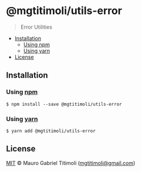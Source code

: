 # @mgtitimoli/utils-error

> Error Utilities

<!-- START doctoc generated TOC please keep comment here to allow auto update -->
<!-- DON'T EDIT THIS SECTION, INSTEAD RE-RUN doctoc TO UPDATE -->


- [Installation](#installation)
  - [Using npm](#using-npm)
  - [Using yarn](#using-yarn)
- [License](#license)

<!-- END doctoc generated TOC please keep comment here to allow auto update -->

## Installation

### Using [npm](https://docs.npmjs.com/cli/npm)

```
$ npm install --save @mgtitimoli/utils-error
```

### Using [yarn](https://yarnpkg.com)

```
$ yarn add @mgtitimoli/utils-error
```

## License

[MIT](LICENSE.txt) :copyright: Mauro Gabriel Titimoli (mgtitimoli@gmail.com)